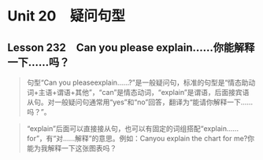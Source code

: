 ﻿ # Unit 20　疑问句型
 ## Lesson 232　Can you please explain……你能解释一下……吗？
 
> 句型“Can you pleaseexplain……?”是一般疑问句，标准的句型是“情态助动词+主语+谓语+其他”，“can”是情态动词，“explain”是谓语，后面接宾语从句。对一般疑问句通常用“yes”和“no”回答，翻译为“能请你解释一下……吗？”。

> “explain”后面可以直接接从句，也可以有固定的词组搭配“explain……for”，有“对……解释”的意思。例如：Canyou explain the chart for me?你能为我解释一下这张图表吗？


 